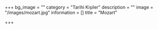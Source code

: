 +++
bg_image = ""
category = "Tarihi Kişiler"
description = ""
image = "/images/mozart.jpg"
information = []
title = "Mozart"

+++
